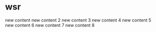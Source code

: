 # wsr

new content
new content 2
new content 3
new content 4
new content 5
new content 6
new content 7
new content 8